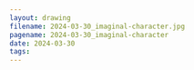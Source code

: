 ```yaml
---
layout: drawing
filename: 2024-03-30_imaginal-character.jpg
pagename: 2024-03-30_imaginal-character
date: 2024-03-30
tags:
---
```

